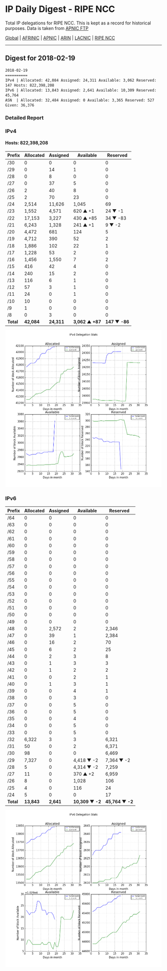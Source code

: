# IP Daily Digest - RIPE NCC

Total IP delegations for RIPE NCC. This is kept as a record for historical purposes. Data is taken from [APNIC FTP](https://ftp.apnic.net/)

[Global](https://github.com/csmets/IP-Daily-Digest) | [AFRINIC](https://github.com/csmets/IP-Daily-Digest/tree/master/archives/AFRINIC) | [APNIC](https://github.com/csmets/IP-Daily-Digest/tree/master/archives/APNIC) | [ARIN](https://github.com/csmets/IP-Daily-Digest/tree/master/archives/ARIN) | [LACNIC](https://github.com/csmets/IP-Daily-Digest/tree/master/archives/LACNIC) | [RIPE NCC](https://github.com/csmets/IP-Daily-Digest/tree/master/archives/RIPE_NCC)

---

## Digest for 2018-02-19
```
2018-02-19
==========
IPv4 | Allocated: 42,084 Assigned: 24,311 Available: 3,062 Reserved: 147 Hosts: 822,398,208
IPv6 | Allocated: 13,843 Assigned: 2,641 Available: 10,309 Reserved: 45,764
ASN  | Allocated: 32,484 Assigned: 0 Available: 3,365 Reserved: 527 Given: 36,376
```

### Detailed Report

### IPv4

#### Hosts: **822,398,208**

| Prefix | Allocated | Assigned | Available | Reserved |
| ----- | ----- | ----- | ----- | ----- |
| /30 | 0 | 0 | 0 | 0 |
| /29 | 0 | 14 | 1 | 0 |
| /28 | 0 | 8 | 0 | 0 |
| /27 | 0 | 37 | 5 | 0 |
| /26 | 2 | 40 | 8 | 0 |
| /25 | 2 | 70 | 23 | 0 |
| /24 | 2,514 | 11,626 | 1,045 | 69 |
| /23 | 1,552 | 4,571 | 620 ▲ +1 | 24 ▼ -1 |
| /22 | 17,153 | 3,227 | 430 ▲ +85 | 34 ▼ -83 |
| /21 | 6,243 | 1,328 | 241 ▲ +1 | 9 ▼ -2 |
| /20 | 4,472 | 681 | 124 | 5 |
| /19 | 4,712 | 390 | 52 | 2 |
| /18 | 1,886 | 102 | 22 | 1 |
| /17 | 1,228 | 53 | 2 | 0 |
| /16 | 1,456 | 1,550 | 7 | 2 |
| /15 | 416 | 42 | 4 | 0 |
| /14 | 240 | 15 | 2 | 0 |
| /13 | 116 | 6 | 1 | 0 |
| /12 | 57 | 3 | 1 | 0 |
| /11 | 24 | 0 | 1 | 0 |
| /10 | 10 | 0 | 0 | 0 |
| /9 | 1 | 0 | 0 | 0 |
| /8 | 0 | 3 | 0 | 0 |
| **Total** | **42,084** | **24,311** | **3,062 ▲ +87** | **147 ▼ -86** |

![ipv4-stats](ipv4-figure.png)

### IPv6

| Prefix | Allocated | Assigned | Available | Reserved |
| ----- | ----- | ----- | ----- | ----- |
| /64 | 0 | 0 | 0 | 0 |
| /63 | 0 | 0 | 0 | 0 |
| /62 | 0 | 0 | 0 | 0 |
| /61 | 0 | 0 | 0 | 0 |
| /60 | 0 | 0 | 0 | 0 |
| /59 | 0 | 0 | 0 | 0 |
| /58 | 0 | 0 | 0 | 0 |
| /57 | 0 | 0 | 0 | 0 |
| /56 | 0 | 0 | 0 | 0 |
| /55 | 0 | 0 | 0 | 0 |
| /54 | 0 | 0 | 0 | 0 |
| /53 | 0 | 0 | 0 | 0 |
| /52 | 0 | 0 | 0 | 0 |
| /51 | 0 | 0 | 0 | 0 |
| /50 | 0 | 0 | 0 | 0 |
| /49 | 0 | 0 | 0 | 0 |
| /48 | 0 | 2,572 | 2 | 2,346 |
| /47 | 0 | 39 | 1 | 2,384 |
| /46 | 0 | 16 | 2 | 70 |
| /45 | 0 | 6 | 2 | 25 |
| /44 | 0 | 2 | 3 | 8 |
| /43 | 0 | 1 | 3 | 3 |
| /42 | 0 | 1 | 2 | 2 |
| /41 | 0 | 0 | 2 | 1 |
| /40 | 0 | 1 | 3 | 1 |
| /39 | 0 | 0 | 4 | 1 |
| /38 | 0 | 0 | 3 | 0 |
| /37 | 0 | 0 | 5 | 0 |
| /36 | 0 | 0 | 5 | 0 |
| /35 | 0 | 0 | 4 | 0 |
| /34 | 0 | 0 | 5 | 0 |
| /33 | 0 | 0 | 5 | 0 |
| /32 | 6,322 | 3 | 3 | 6,321 |
| /31 | 50 | 0 | 2 | 6,371 |
| /30 | 98 | 0 | 0 | 6,469 |
| /29 | 7,327 | 0 | 4,418 ▼ -2 | 7,364 ▼ -2 |
| /28 | 5 | 0 | 4,314 ▼ -2 | 7,259 |
| /27 | 11 | 0 | 370 ▲ +2 | 6,959 |
| /26 | 8 | 0 | 1,028 | 106 |
| /25 | 4 | 0 | 116 | 24 |
| /24 | 5 | 0 | 0 | 17 |
| **Total** | **13,843** | **2,641** | **10,309 ▼ -2** | **45,764 ▼ -2** |

![ipv6-stats](ipv6-figure.png)